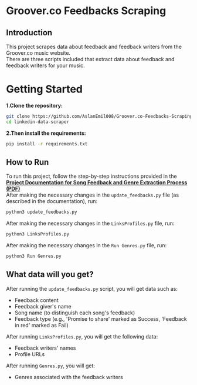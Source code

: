 # Groover.co Feedbacks Scraping
## Introduction
This project scrapes data about feedback and feedback writers from the Groover.co music website.<br>
There are three scripts included that extract data about feedback and feedback writers for your music.

# Getting Started
<b>1.Clone the repository:</b>

```bash
git clone https://github.com/AslanEmil008/Groover.co-Feedbacks-Scraping.git
cd linkedin-data-scraper
```

<b>2.Then install the requirements:</b>

```bash
pip install -r requirements.txt
```
## How to Run
To run this project, follow the step-by-step instructions provided in the <br>
<b>[Project Documentation for Song Feedback and Genre Extraction Process (PDF)](https://github.com/AslanEmil008/Groover.co-Feedbacks-Scraping/blob/main/Project%20Documentation%20for%20Song%20Feedback%20and%20Genre%20Extraction%20Process.pdf)</b>
<br>
After making the necessary changes in the `update_feedbacks.py` file (as described in the documentation), run:
```bash
python3 update_feedbacks.py
```
After making the necessary changes in the `LinksProfiles.py` file, run:

```bash
python3 LinksProfiles.py
```

After making the necessary changes in the `Run Genres.py` file, run:
```bash
python3 Run Genres.py
```
## What data will you get?
After running the `update_feedbacks.py` script, you will get data such as:

- Feedback content
- Feedback giver's name
- Song name (to distinguish each song's feedback)
- Feedback type (e.g., 'Promise to share' marked as Success, 'Feedback in red' marked as Fail)

After running `LinksProfiles.py`, you will get the following data:

- Feedback writers' names
- Profile URLs

After running `Genres.py`, you will get:

- Genres associated with the feedback writers











